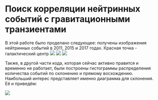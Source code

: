 # Поиск корреляции нейтринных событий с гравитационными транзиентами
В этой работе было проделано следующее: получены изображения нейтринных событий в 2011, 2015 и 2017 годах. Красная точка - галактический центр
<image src="/2011.png">
<image src="/2015.png">
<image src="/2017.png">

Также, в другой части кода, которая сейчас активно правится и временно не работает, были построены гистограммы распределения количества событий по склонению и прямому восхождению. Наибольший интерес представляет именно диаграмма для склонения. Её и приведём:

<image src="/Гистограмма: Dec.png">
